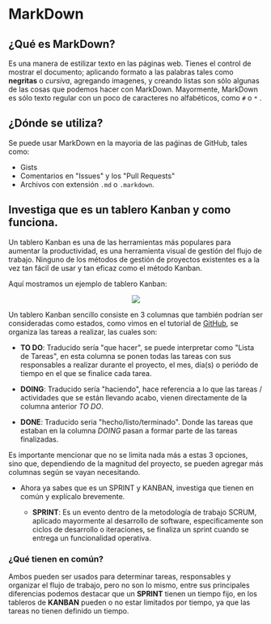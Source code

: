 # MarkDown

## ¿Qué es MarkDown?
  Es una manera de estilizar texto en las páginas web. Tienes el control de mostrar el documento; aplicando formato a las palabras tales como **negritas** o *cursiva*, agregando imagenes, y creando listas son sólo algunas de las cosas que podemos hacer con MarkDown. Mayormente, MarkDown es sólo texto regular con un poco de caracteres no alfabéticos, como `#` o `*` .

## ¿Dónde se utiliza?

  Se puede usar MarkDown en la mayoria de las paǵinas de GitHub, tales como:

  * Gists
  * Comentarios en "Issues" y los "Pull Requests"
  * Archivos con extensión `.md` o `.markdown`.

## Investiga que es un tablero Kanban y como funciona.

Un tablero Kanban es una de las herramientas más populares para aumentar la productividad, es una herramienta visual de gestión del flujo de trabajo. Ninguno de los métodos de gestión de proyectos existentes es a la vez tan fácil de usar y tan eficaz como el método Kanban.

Aquí mostramos un ejemplo de tablero Kanban:

  <p align="center">
    <img src="http://static.kanbantool.com/seo-landing-page/kanban-method/a-simple-kanban-board.png" />
  </p>

Un tablero Kanban sencillo consiste en 3 columnas que también podrían ser consideradas como estados, como vimos en el tutorial de [GitHub](https://github.com/JoJoCoJo/Tatooine-HDH/blob/master/La_practica_hace_al_Maestro.md), se organiza las tareas a realizar, las cuales son:

* **TO DO**: Traducido sería "que hacer", se puede interpretar como "Lista de Tareas", en esta columna se ponen todas las tareas con sus responsables a realizar durante el proyecto, el mes, día(s) o periódo de tiempo en el que se finalice cada tarea.

* **DOING**: Traducido sería "haciendo", hace referencia a lo que las tareas / actividades que se están llevando acabo, vienen directamente de la columna anterior _TO DO_.

* **DONE**: Traducido seria "hecho/listo/terminado". Donde las tareas que estaban en la columna _DOING_ pasan a formar parte de las tareas finalizadas.

Es importante mencionar que no se limita nada más a estas 3 opciones, sino que, dependiendo de la magnitud del proyecto, se pueden agregar más columnas según se vayan necesitando.


* Ahora ya sabes que es un SPRINT y KANBAN, investiga que tienen en común y explícalo brevemente.

  * **SPRINT**: Es un evento dentro de la metodología de trabajo SCRUM, aplicado mayormente al desarrollo de software, especificamente son ciclos de desarrollo o iteraciones, se finaliza un sprint cuando se entrega un funcionalidad operativa.

### ¿Qué tienen en común?

Ambos pueden ser usados para determinar tareas, responsables y organizar el flujo de trabajo, pero no son lo mismo, entre sus principales diferencias podemos destacar que un **SPRINT** tienen un tiempo fijo, en los tableros de **KANBAN** pueden o no estar limitados por tiempo, ya que las tareas no tienen definido un tiempo.
